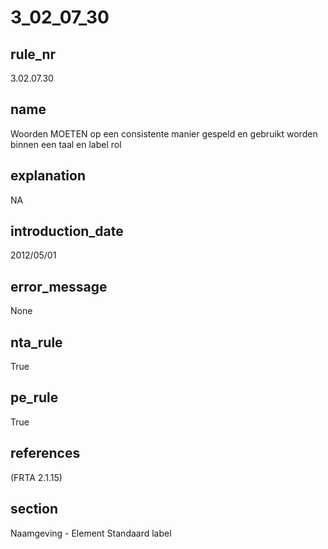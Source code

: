 # 3_02_07_30

## rule_nr
3.02.07.30

## name
Woorden MOETEN op een consistente manier gespeld en gebruikt worden binnen een taal en label rol

## explanation
NA

## introduction_date
2012/05/01

## error_message
None

## nta_rule
True

## pe_rule
True

## references
(FRTA 2.1.15)

## section
Naamgeving - Element Standaard label

